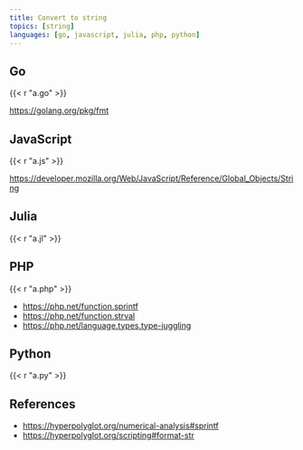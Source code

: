 ```yaml
---
title: Convert to string
topics: [string]
languages: [go, javascript, julia, php, python]
---
```


## Go

{{< r "a.go" >}}

<https://golang.org/pkg/fmt>

## JavaScript

{{< r "a.js" >}}

<https://developer.mozilla.org/Web/JavaScript/Reference/Global_Objects/String>

## Julia

{{< r "a.jl" >}}

## PHP

{{< r "a.php" >}}

- <https://php.net/function.sprintf>
- <https://php.net/function.strval>
- <https://php.net/language.types.type-juggling>

## Python

{{< r "a.py" >}}

## References

- <https://hyperpolyglot.org/numerical-analysis#sprintf>
- <https://hyperpolyglot.org/scripting#format-str>
